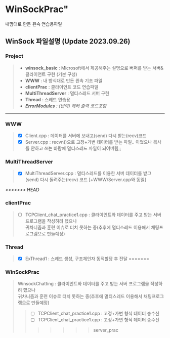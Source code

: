 # WinSockPrac"

내맘대로 만든 윈속 연습용파일 

## WinSock 파일설명 (Update 2023.09.26)

### Project
> - **winsock_basic** : Microsoft에서 제공해주는 설명으로 버퍼를 받는 서버&클라이언트 구현 (기본 구성)
> - **WWW** : 내 방식대로 만든 윈속 기초 파일
> - **clientPrac** : 클라이언트 코드 연습파일 
> - **MultiThreadServer** : 멀티스레드 서버 구현
> - **Thread** : 스레드 연습용
> - _**ErrorModules** : (번외) 에러 출력 코드포함_



* * *

### WWW
> - [x] Client.cpp : 데이터를 서버에 보내고(send) 다시 받는(recv)코드
> - [x] Server.cpp : recvn()으로 고정+가변 데이터를 받는 파일.. 이었으나 복사를 안하고 쓰는 바람에 멀티스레드 파일이 되어버림;;


### MultiThreadServer
> - [x] MultiThreadServer.cpp : 멀티스레드를 이용한 서버 데이터를 받고(send) 다시 돌려주는(recv) 코드 [+WWW/Server.cpp와 동일]

<<<<<<< HEAD
### clientPrac 
> - [ ] TCPClient_chat_practice1.cpp : 클라이언트와 데이터를 주고 받는 서버 프로그램을 작성하려 헀으나 				
귀차니즘과 훈련 이슈로 터치 못하는 중(추후에 멀티스레드 이용해서 채팅프로그램으로 만들예정)

### Thread 
> - [x] ExThread1 : 스레드 생성, 구조체인자 동적할당 후 전달
=======
### WinSockPrac 
> WinsockChatting : 클라이언트와 데이터를 주고 받는 서버 프로그램을 작성하려 헀으나 				
					귀차니즘과 훈련 이슈로 터치 못하는 중(추후에 멀티스레드 이용해서 채팅프로그램으로 만들예정)
> > - [ ] TCPClient_chat_practice1.cpp : 고정+가변 형식 데이터 송수신
> > - [ ] TCPClient_chat_practice1.cpp : 고정+가변 형식 데이터 송수신
>>>>>>> server_prac
